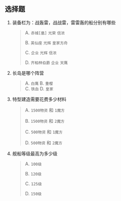 ## 选择题
1. 装备栏为：战轰雷，战战雷，雷雷轰的船分别有哪些
    > A. `赤城[凰]` `光荣` `信浓`  
    >
    > B. `英仙座` `光辉` `皇家方舟`  
    >
    > C. `企业` `光辉` `信浓`  
    >
    > D. `齐柏林伯爵` `企业` `天鹰`  

1. 长岛是哪个阵营
    > A. `白鹰`  B. `重樱`  
    > C. `铁血`  D. `皇家`  

1. 特型建造需要花费多少材料
    > A. `1500物资` 和 `1魔方`  
    >
    > B. `1500物资` 和 `2魔方`  
    >
    > C. `500物资` 和 `1魔方`  
    >
    > D. `500物资` 和 `2魔方`  
    
1. 舰船等级最高为多少级
    > A. `100级`
    >
    > B. `120级`
    >
    > C. `125级`
    >
    > D. `150级`
